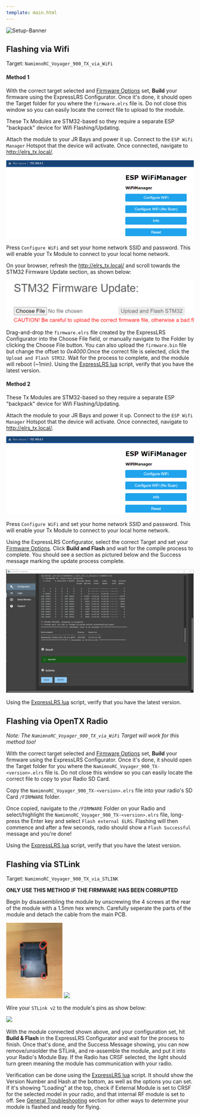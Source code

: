 ```yaml
---
template: main.html
---
```


![Setup-Banner](https://raw.githubusercontent.com/ExpressLRS/ExpressLRS-hardware/master/img/quick-start.png)

## Flashing via Wifi

Target: `NamimnoRC_Voyager_900_TX_via_WiFi`

#### Method 1

With the correct target selected and [Firmware Options] set, **Build** your firmware using the ExpressLRS Configurator. Once it's done, it should open the Target folder for you where the `firmware.elrs` file is. Do not close this window so you can easily locate the correct file to upload to the module.

These Tx Modules are STM32-based so they require a separate ESP "backpack" device for Wifi Flashing/Updating. 

Attach the module to your JR Bays and power it up. Connect to the `ESP Wifi Manager` Hotspot that the device will activate. Once connected, navigate to http://elrs_tx.local/.

![Wifi Manager](../../assets/images/WifiManager.png)

Press `Configure WiFi` and set your home network SSID and password. This will enable your Tx Module to connect to your local home network.

On your browser, refresh the http://elrs_tx.local/ and scroll towards the STM32 Firmware Update section, as shown below:

![STM32 Firmware Update](../../assets/images/STM32-updater.png)

Drag-and-drop the `firmware.elrs` file created by the ExpressLRS Configurator into the Choose File field, or manually navigate to the Folder by clicking the Choose File button. You can also upload the `firmware.bin` file but change the offset to *0x4000*.Once the correct file is selected, click the `Upload and Flash STM32`. Wait for the process to complete, and the module will reboot (~1min). Using the [ExpressLRS lua] script, verify that you have the latest version.

#### Method 2

These Tx Modules are STM32-based so they require a separate ESP "backpack" device for Wifi Flashing/Updating. 

Attach the module to your JR Bays and power it up. Connect to the `ESP Wifi Manager` Hotspot that the device will activate. Once connected, navigate to http://elrs_tx.local/.

![Wifi Manager](../../assets/images/WifiManager.png)

Press `Configure WiFi` and set your home network SSID and password. This will enable your Tx Module to connect to your local home network.

Using the ExpressLRS Configurator, select the correct Target and set your [Firmware Options]. Click **Build and Flash** and wait for the compile process to complete. You should see a section as pictured below and the Success message marking the update process complete.

![Wifi Update Log](../../assets/images/WifiUpdateLog.png)

Using the [ExpressLRS lua] script, verify that you have the latest version.

## Flashing via OpenTX Radio

*Note: The `NamimnoRC_Voyager_900_TX_via_WiFi` Target will work for this method too!*

With the correct target selected and [Firmware Options] set, **Build** your firmware using the ExpressLRS Configurator. Once it's done, it should open the Target folder for you where the `NamimnoRC_Voyager_900_TX-<version>.elrs` file is. Do not close this window so you can easily locate the correct file to copy to your Radio SD Card.

Copy the `NamimnoRC_Voyager_900_TX-<version>.elrs` file into your radio's SD Card `/FIRMWARE` folder.

Once copied, navigate to the `/FIRMWARE` Folder on your Radio and select/highlight the `NamimnoRC_Voyager_900_TX-<version>.elrs` file, long-press the Enter key and select `Flash external ELRS`. Flashing will then commence and after a few seconds, radio should show a `Flash Successful` message and you're done!

Using the [ExpressLRS lua] script, verify that you have the latest version.

## Flashing via STLink

Target: `NamimnoRC_Voyager_900_TX_via_STLINK`

**ONLY USE THIS METHOD IF THE FIRMWARE HAS BEEN CORRUPTED** 

Begin by disassembling the module by unscrewing the 4 screws at the rear of the module with a 1.5mm hex wrench. Carefully seperate the parts of the module and detach the cable from the main PCB.

<img src="https://github.com/ExpressLRS/ExpressLRS-Hardware/blob/master/img/namimnoback.jpg?raw=true" width="30%">
<img src="https://github.com/ExpressLRS/ExpressLRS-Hardware/blob/master/img/cable.jpg?raw=true" width="30%">

Wire your `STLink v2` to the module's pins as show below:

<img src="https://github.com/ExpressLRS/ExpressLRS-Hardware/blob/master/img/namimnopinout.png?raw=true" width="40%">

With the module connected shown above, and your configuration set, hit **Build & Flash** in the ExpressLRS Configurator and wait for the process to finish. Once that's done, and the Success Message showing, you can now remove/unsolder the STLink, and re-assemble the module, and put it into your Radio's Module Bay. If the Radio has CRSF selected, the light should turn green meaning the module has communication with your radio.

Verification can be done using the [ExpressLRS lua] script. It should show the Version Number and Hash at the bottom, as well as the options you can set. If it's showing "Loading" at the top, check if External Module is set to CRSF for the selected model in your radio, and that internal RF module is set to off. See [General Troubleshooting] section for other ways to determine your module is flashed and ready for flying.

[Firmware Options]: ../firmware-options.md
[Radio Preparation]: tx-prep.md
[ExpressLRS lua]: lua-howto.md
[General Troubleshooting]: ../troubleshooting.md#general-troubleshooting